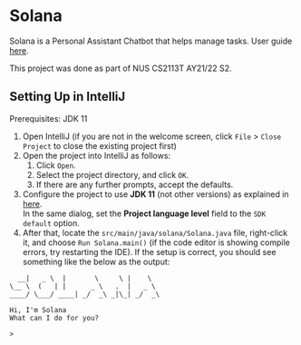 # Solana

Solana is a Personal Assistant Chatbot that helps manage tasks. User guide [here](https://khseah.github.io/Solana/).

This project was done as part of NUS CS2113T AY21/22 S2.

## Setting Up in IntelliJ

Prerequisites: JDK 11

1. Open IntelliJ (if you are not in the welcome screen, click `File` > `Close Project` to close the existing project first)
2. Open the project into IntelliJ as follows:
   1. Click `Open`.
   2. Select the project directory, and click `OK`.
   3. If there are any further prompts, accept the defaults.
3. Configure the project to use **JDK 11** (not other versions) as explained in [here](https://www.jetbrains.com/help/idea/sdk.html#set-up-jdk).
   <br/>In the same dialog, set the **Project language level** field to the `SDK default` option.
4. After that, locate the `src/main/java/solana/Solana.java` file, right-click it, and choose `Run Solana.main()` (if the code editor is showing compile errors, try restarting the IDE). If the setup is correct, you should see something like the below as the output:
```
  __|   _ \  |       \     \ |    \
\__ \  (   | |      _ \   .  |   _ \
____/ \___/ ____| _/  _\ _|\_| _/  _\

Hi, I'm Solana
What can I do for you?

>
 ```
